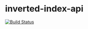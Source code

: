 # inverted-index-api
[![Build Status](https://travis-ci.org/noordean/inverted-index-api.svg?branch=master)](https://travis-ci.org/noordean/inverted-index-api)
